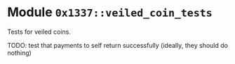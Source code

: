 
<a name="0x1337_veiled_coin_tests"></a>

# Module `0x1337::veiled_coin_tests`

Tests for veiled coins.

TODO: test that payments to self return successfully (ideally, they should do nothing)




<pre><code></code></pre>

